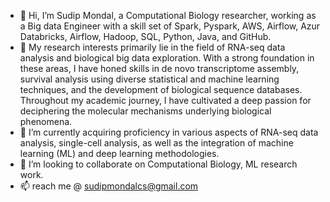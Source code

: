 - 👋 Hi, I’m Sudip Mondal, a Computational Biology researcher, working as a Big data Engineer with a skill set of Spark, Pyspark, AWS, Airflow, Azur Databricks, Airflow, Hadoop, SQL, Python, Java, and GitHub.
- 👀 My research interests primarily lie in the field of RNA-seq data analysis and biological big data exploration. With a strong foundation in these areas, I have honed skills in de novo transcriptome assembly, survival analysis using diverse statistical and machine learning techniques, and the development of biological sequence databases. Throughout my academic journey, I have cultivated a deep passion for deciphering the molecular mechanisms underlying biological phenomena.
- 🌱 I’m currently acquiring proficiency in various aspects of RNA-seq data analysis, single-cell analysis, as well as the integration of machine learning (ML) and deep learning methodologies.
- 💞️ I’m looking to collaborate on Computational Biology, ML research work.
- 📫 reach me @ sudipmondalcs@gmail.com

<!---
sudipmondalcse/sudipmondalcse is a ✨ special ✨ repository because its `README.md` (this file) appears on your GitHub profile.
You can click the Preview link to take a look at your changes.
--->
